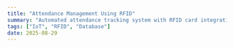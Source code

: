 ```yaml
---
title: "Attendance Management Using RFID"
summary: "Automated attendance tracking system with RFID card integration and database management."
tags: ["IoT", "RFID", "Database"]
date: 2025-08-29
---
```

